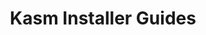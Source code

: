---
layout: post
title: Kasm Installer Guides
description: Kasm Installer and Guides to Installer
categories: [Documentation]
permalink: /kasm/pages/installer
menu: nav/Kasm_Sections/installer.html
---